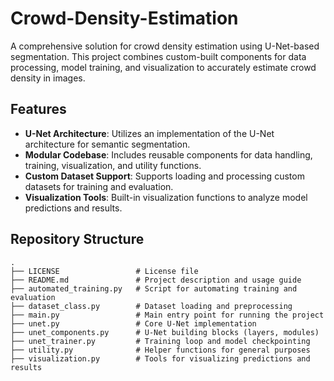 # Crowd-Density-Estimation

A comprehensive solution for crowd density estimation using U-Net-based segmentation. This project combines custom-built components for data processing, model training, and visualization to accurately estimate crowd density in images.

## Features
- **U-Net Architecture**: Utilizes an implementation of the U-Net architecture for semantic segmentation.
- **Modular Codebase**: Includes reusable components for data handling, training, visualization, and utility functions.
- **Custom Dataset Support**: Supports loading and processing custom datasets for training and evaluation.
- **Visualization Tools**: Built-in visualization functions to analyze model predictions and results.

## Repository Structure

```
.
├── LICENSE                 # License file
├── README.md               # Project description and usage guide
├── automated_training.py   # Script for automating training and evaluation
├── dataset_class.py        # Dataset loading and preprocessing
├── main.py                 # Main entry point for running the project
├── unet.py                 # Core U-Net implementation
├── unet_components.py      # U-Net building blocks (layers, modules)
├── unet_trainer.py         # Training loop and model checkpointing
├── utility.py              # Helper functions for general purposes
├── visualization.py        # Tools for visualizing predictions and results
```

